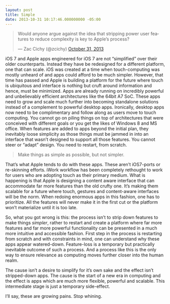 ```yaml
---
layout: post
title: Simple
date: 2013-10-31 10:17:46.000000000 -05:00
---
```

<blockquote class="twitter-tweet" lang="en"><p>Would anyone argue against the idea that stripping power user features to reduce complexity is key to Apple’s process?</p>&mdash; Zac Cichy (@zcichy) <a href="https://twitter.com/zcichy/status/395987042456195072">October 31, 2013</a></blockquote> <script async src="//platform.twitter.com/widgets.js" charset="utf-8"></script>

<p>iOS 7 and Apple apps engineered for iOS 7 are not &#8220;simplified&#8221; over their older counterparts. Instead they have be redesigned for a different platform, one that can scale. iOS was created at a time when touch-computing was mostly unheard of and apps could afford to be much simpler. However, that time has passed and Apple is building a platform for the future where touch is ubiquitous and interface is nothing but cruft around information and hence, must be minimized. Apps are already running on incredibly powerful and unbelievably efficient architectures like the 64bit A7 SoC. These apps need to grow and scale much further into becoming standalone solutions instead of a complement to powerful desktop apps. Ironically, desktop apps now need to be complimentary and follow along as users move to touch computing. You cannot go on piling things on top of architectures that were conceived with different goals or you get the likes of Windows 8 and MS office. When features are added to apps beyond the initial plan, they inevitably loose simplicity as those things must be jammed in into an interface that wasn&#8217;t designed to support all those features. You cannot steer or &#8220;adapt&#8221; design. You need to restart, from scratch.</p>
<blockquote>
<p>Make things as simple as possible, but not simpler.</p>
</blockquote>
<p>That&#8217;s what Apple tends to do with these apps. These aren&#8217;t iOS7-ports or re-skinning efforts. iWork workflow has been completely rethought to work for users who are adopting touch as their primary medium. What is happening is that Apple is designing a content aware interface that can accommodate far more features than the old crufty one. It&#8217;s making them scalable for a future where touch, gestures and content-aware interfaces will be the norm. When redoing enormous apps in this fashion, one has to prioritize. All the features will never make it in the first cut or the platform won&#8217;t materialize until it is too late.</p>

<p>So, what you got wrong is this: the process isn&#8217;t to strip down features to make things <em>simpler</em>, rather to restart and create a platform where far more features and far more powerful functionality can be presented in a much more intuitive and accessible fashion. First step in the process is restarting from scratch and with constraints in mind, one can understand why these apps appear watered-down. Feature-loss is a temporary but practically inevitable outcome of such a process. And a process like this is the only way to ensure relevance as computing moves further closer into the human realm.</p>

<p>The cause isn&#8217;t a desire to simplify for it&#8217;s own sake and the effect isn&#8217;t stripped-down apps. The cause is the start of a new era in computing and the effect is apps which are much more flexible, powerful and scalable. This intermediate stage is just a temporary side-effect.</p>

<p>I&#8217;ll say, these are growing pains. Stop whining. </p>

